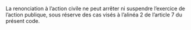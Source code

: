 La renonciation à l’action civile ne peut arrêter ni suspendre l’exercice de l’action publique, sous réserve des cas visés à l’alinéa 2 de l’article 7 du présent code.